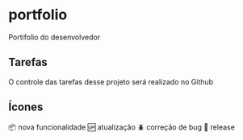 # portfolio

Portifolio do desenvolvedor

## Tarefas

O controle das tarefas desse projeto será realizado no Github

## Ícones

:package: nova funcionalidade
:up: atualização
:beetle: correção de bug
:checkered_flag: release
